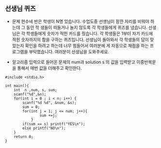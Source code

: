 ## 선생님 퀴즈

* 문제
현수네 반은 학생이 N명 있습니다. 수업도중 선생님이 잠깐 자리를 비워야 하는데 그 동안 학 생들이 떠들거나 놀지 않도록 각 학생들에게 퀴즈를 냈습니다.
선생님은 각 학생들에게 숫자가 적힌 카드를 줬습니다. 각 학생들은 1부터 자기 카드에 적힌 숫자까지의 합을 구하는 퀴즈입니다.
선생님이 돌아와서 각 학생들의 답이 맞았는지 확인을 하려고 하는데 너무 힘들어서 여러분에 게 자동으로 채점을 하는 프로그램을 부탁했습니다. 여러분이 선생님을 도와주세요.

* 알고리즘
입력으로 들어온 문제의 num과 solution s 의 값을 입력받고 
이중반복문을 통해서 매번 값을 더해주고 확인한다. 

```
#include <stdio.h>

int main(){
    int  n ,num, s, sum;
    scanf("%d",&n);
    for(int i = 0 ; i < n; i++) {        
        scanf("%d %d", &num, &s);
        sum = 0;
        for(int j = 1; j <= num; j++){
                sum +=j;
            }
        if(sum == s) printf("YES\n");
        else printf("NO\n");
    }
    return 0;
}
```
